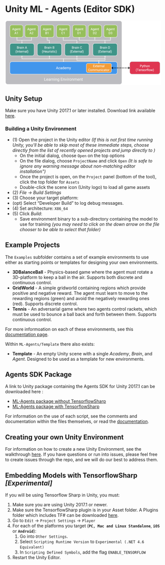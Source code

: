 # Unity ML - Agents (Editor SDK)

![diagram](../images/agents_diagram.png)

## Unity Setup
Make sure you have Unity 2017.1 or later installed. Download link available [here](https://store.unity.com/download?ref=update).

### Building a Unity Environment
- (1) Open the project in the Unity editor *(If this is not first time running Unity, you'll be able to skip most of these immediate steps, choose directly from the list of recently opened projects and jump directly to )*
    - On the initial dialog, choose `Open` on the top options
    - On the file dialog, choose `ProjectName` and click `Open` *(It is safe to ignore any warning message about non-matching editor installation")*
    - Once the project is open, on the `Project` panel (bottom of the tool), click the top folder for `Assets`
    - Double-click the scene icon (Unity logo) to load all game assets
- (2) *File -> Build Settings*
- (3) Choose your target platform:
- (opt) Select “Developer Build” to log debug messages.
- (4) Set architecture: `X86_64`
- (5) Click *Build*:
    - Save environment binary to a sub-directory containing the model to use for training *(you may need to click on the down arrow on the file chooser to be able to select that folder)*

## Example Projects
The `Examples` subfolder contains a set of example environments to use either as starting points or templates for designing your own environments.
* **3DBalanceBall** - Physics-based game where the agent must rotate a 3D-platform to keep a ball in the air. Supports both discrete and continuous control.
* **GridWorld** - A simple gridworld containing regions which provide positive and negative reward. The agent must learn to move to the rewarding regions (green) and avoid the negatively rewarding ones (red). Supports discrete control.
* **Tennis** - An adversarial game where two agents control rackets, which must be used to bounce a ball back and forth between them. Supports continuous control.

For more informoation on each of these environments, see this [documentation page](../docs/Example-Environments.md).

Within `ML-Agents/Template` there also exists:
* **Template** - An empty Unity scene with a single _Academy_, _Brain_, and _Agent_. Designed to be used as a template for new environments. 

## Agents SDK Package
A link to Unity package containing the Agents SDK for Unity 2017.1 can be downloaded here :   
 * [ML-Agents package without TensorflowSharp](https://s3.amazonaws.com/unity-agents/ML-AgentsNoPlugin.unitypackage)  
 * [ML-Agents package with TensorflowSharp](https://s3.amazonaws.com/unity-agents/ML-AgentsWithPlugin.unitypackage)  

For  information on the use of each script, see the comments and documentation within the files themselves, or read the [documentation](../../../wiki). 

## Creating your own Unity Environment
For information on how to create a new Unity Environment, see the walkthrough [here](../docs/Making-a-new-Unity-Environment.md). If you have questions or run into issues, please feel free to create issues through the repo, and we will do our best to address them.

## Embedding Models with TensorflowSharp _[Experimental]_
If you will be using Tensorflow Sharp in Unity, you must:

1. Make sure you are using Unity 2017.1 or newer.
2. Make sure the TensorflowSharp plugin is in your Asset folder. A Plugins folder which includes TF# can be downloaded [here](https://s3.amazonaws.com/unity-agents/TFSharpPlugin.unitypackage).
3. Go to `Edit` -> `Project Settings` -> `Player`
4. For each of the platforms you target (**`PC, Mac and Linux Standalone`**, **`iOS`** or **`Android`**):   
	1. Go into `Other Settings`.
	2. Select `Scripting Runtime Version` to `Experimental (.NET 4.6 Equivalent)` 
	3. In `Scripting Defined Symbols`, add the flag `ENABLE_TENSORFLOW`
5. Restart the Unity Editor.
